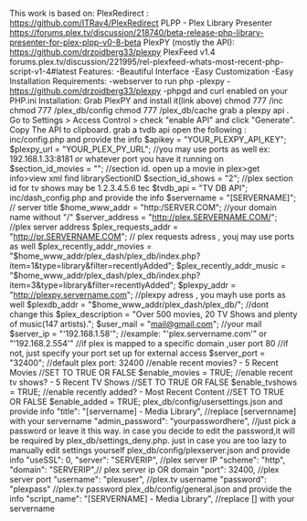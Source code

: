 This work is based on:
PlexRedirect : https://github.com/ITRav4/PlexRedirect
PLPP - Plex Library Presenter https://forums.plex.tv/discussion/218740/beta-release-php-library-presenter-for-plex-plpp-v0-8-beta
PlexPY (mostly the API): https://github.com/drzoidberg33/plexpy
PlexFeed v1.4 forums.plex.tv/discussion/221995/rel-plexfeed-whats-most-recent-php-script-v1-4#latest
Features:
-Beautiful Interface
-Easy Customization
-Easy Installation
Requirements:
-webserver to run php
-plexpy - https://github.com/drzoidberg33/plexpy
-phpgd and curl enabled on your PHP.ini
Installation:
Grab PlexPY and install it(link above)
chmod 777 /inc
chmod 777 /plex_db/config
chmod 777 /plex_db/cache
grab a plexpy api . Go to Settings > Access Control > check "enable API" and click "Generate". Copy The API to clipboard.
grab a tvdb api
open the following :
inc/config.php and provide the info
$apikey = "YOUR_PLEXPY_API_KEY";
$plexpy_url = "YOUR_PLEX_PY_URL"; //you may use ports as well ex: 192.168.1.33:8181 or whatever port you have it running on
$section_id_movies = ""; //section id. open up a movie in plex>get info>view xml find librarySectionID
$section_id_shows = "2"; //plex section id for tv shows may be 1.2.3.4.5.6 tec
$tvdb_api = "TV DB API";
inc/dash_config.php and provide the info
$servername = "[SERVERNAME]"; // server title
$home_www_addr = "http:/SERVER.COM"; //your domain name without "/"
$server_address = "http://plex.SERVERNAME.COM/"; //plex server address
$plex_requests_addr = "http://pr.SERVERNAME.COM"; // plex requests adress , youj may use ports as well
$plex_recently_addr_movies = "$home_www_addr/plex_dash/plex_db/index.php?item=1&type=library&filter=recentlyAdded";
$plex_recently_addr_music = "$home_www_addr/plex_dash/plex_db/index.php?item=3&type=library&filter=recentlyAdded";
$plexpy_addr = "http://plexpy.servername.com"; //plexpy adress , you mayh use ports as well
$plexdb_addr = "$home_www_addr/plex_dash/plex_db/"; //dont change this
$plex_description = "Over 500 movies, 20 TV Shows and plenty of music(147 artists).";
$user_mail = "mail@gmail.com"; //your mail
$server_ip = "'192.168.1.58'"; //example: "'plex.servername.com'" or "'192.168.2.554'" 
//if plex is mapped to a specific domain ,user port 80
//if not, just specify your port set up for external access
$server_port = "32400"; //default plex port: 32400
//enable recent movies? - 5 Recent Movies
//SET TO TRUE OR FALSE
$enable_movies = TRUE;
//enable recent tv shows? - 5 Recent TV Shows
//SET TO TRUE OR FALSE
$enable_tvshows = TRUE;
//enable recently added? - Most Recent Content
//SET TO TRUE OR FALSE
$enable_added = TRUE;
plex_db/config/usersettings.json and provide info
"title": "[servername] - Media Library", //replace [servernname] with your servername
"admin_password": "yourpasswordhere", //just pick a password or leave it this way. in case you decide to edit the password,it will be required by plex_db/settings_deny.php. just in case you are too lazy to manually edit settings yourself 
plex_db/config/plexserver.json and provide info
"useSSL": 0,
"server": "SERVERIP", //plex server IP 
"scheme": "http",
"domain": "SERVERIP",// plex server ip OR domain
"port": 32400, //plex server port 
"username": "plexuser", //plex.tv username
"password": "plexpass" //plex.tv password
plex_db/config/general.json and provide the info
"script_name": "[SERVERNAME] - Media Library", //replace [] with your servername